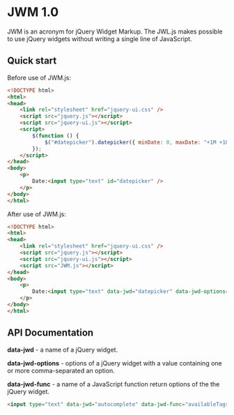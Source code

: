 # JWM 1.0

JWM is an acronym for jQuery Widget Markup. The JWL.js makes possible to use jQuery widgets without writing a single line of JavaScript.

## Quick start

Before use of JWM.js:
```html
<!DOCTYPE html>
<html>
<head>
    <link rel="stylesheet" href="jquery-ui.css" />
    <script src="jquery.js"></script>
    <script src="jquery-ui.js"></script>
    <script>
        $(function () {
            $("#datepicker").datepicker({ minDate: 0, maxDate: "+1M +10D" });
        });
    </script>
</head>
<body>
    <p>
        Date:<input type="text" id="datepicker" />
    </p>
</body>
</html>
```

After use of JWM.js:
```html
<!DOCTYPE html>
<html>
<head>
    <link rel="stylesheet" href="jquery-ui.css" />
    <script src="jquery.js"></script>
    <script src="jquery-ui.js"></script>
    <script src="JWM.js"></script>
</head>
<body>
    <p>
        Date:<input type="text" data-jwd="datepicker" data-jwd-options="minDate: 0, maxDate: +1M +10D" />
    </p>
</body>
</html>
```
## API Documentation
**data-jwd** - a name of a jQuery widget.

**data-jwd-options** - options of a jQuery widget with a value containing one or more comma-separated an option.

**data-jwd-func** - a name of a JavaScript function return options of the the jQuery widget.

```html
<input type="text" data-jwd="autocomplete" data-jwd-func="availableTags" />
```
